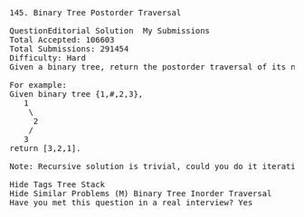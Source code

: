 <pre>
145. Binary Tree Postorder Traversal  

QuestionEditorial Solution  My Submissions
Total Accepted: 106603
Total Submissions: 291454
Difficulty: Hard
Given a binary tree, return the postorder traversal of its nodes' values.

For example:
Given binary tree {1,#,2,3},
   1
    \
     2
    /
   3
return [3,2,1].

Note: Recursive solution is trivial, could you do it iteratively?

Hide Tags Tree Stack
Hide Similar Problems (M) Binary Tree Inorder Traversal
Have you met this question in a real interview? Yes  
</pre>
